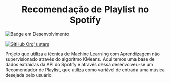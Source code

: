 <h1 align='center'> Recomendação de Playlist no Spotify </h1>

<!-- <h4 align="center"> 
    :construction:  Projeto em construção  :construction:
</h4>
 -->
![Badge em Desenvolvimento](http://img.shields.io/static/v1?label=STATUS&message=EM%20DESENVOLVIMENTO&color=GREEN&style=for-the-badge)

[![GitHub Org's stars](https://img.shields.io/github/stars/camilafernanda?style=social)
](https://img.shields.io/badge/Jupyter-F37626.svg?&style=for-the-badge&logo=Jupyter&logoColor=white)

Projeto que utiliza a técnica de Machine Learning com Aprendizagem não supervisionado através do algoritmo KMeans. Aqui temos uma base de dados extraídas da API do Spotify e através dessa desenvolveu-se um Recomendador de Playlist, que utiliza como variável de entrada uma música desejada pelo usuário. 
